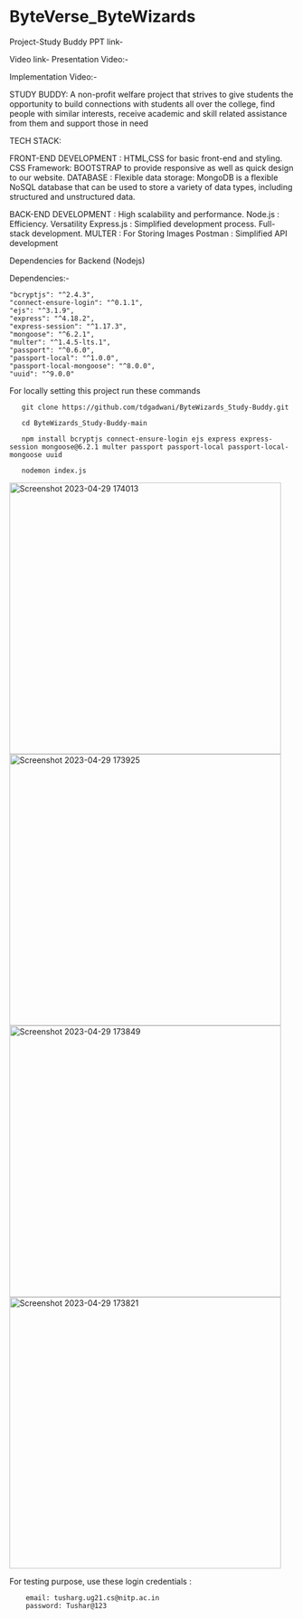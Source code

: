 # ByteVerse_ByteWizards
Project-Study Buddy
PPT link-

Video link-
Presentation Video:-

Implementation Video:- 

STUDY BUDDY:
A non-profit welfare project that strives to give students the opportunity to build connections
with students all over the college, find people with similar interests, receive academic
and skill related assistance from them and support those in need



TECH STACK:


FRONT-END DEVELOPMENT :
HTML,CSS for basic front-end and styling.
CSS Framework: BOOTSTRAP to provide responsive as well as quick design to our website.
DATABASE :
Flexible data storage: MongoDB is a flexible NoSQL database that can be used to store a variety of data types, including structured and unstructured data.


BACK-END DEVELOPMENT :
High scalability and performance.
Node.js :
Efficiency.
Versatility
Express.js :
Simplified development process.
Full-stack development.
MULTER  :
For Storing Images
Postman :
Simplified API development


Dependencies for Backend (Nodejs)

Dependencies:-



    "bcryptjs": "^2.4.3",
    "connect-ensure-login": "^0.1.1",
    "ejs": "^3.1.9",
    "express": "^4.18.2",
    "express-session": "^1.17.3",
    "mongoose": "^6.2.1",
    "multer": "^1.4.5-lts.1",
    "passport": "^0.6.0",
    "passport-local": "^1.0.0",
    "passport-local-mongoose": "^8.0.0",
    "uuid": "^9.0.0"



For locally setting this project run these commands

       git clone https://github.com/tdgadwani/ByteWizards_Study-Buddy.git

       cd ByteWizards_Study-Buddy-main

       npm install bcryptjs connect-ensure-login ejs express express-session mongoose@6.2.1 multer passport passport-local passport-local-mongoose uuid 
       
       nodemon index.js


<img width="480" alt="Screenshot 2023-04-29 174013" src="https://user-images.githubusercontent.com/97385715/235301861-2a7e1a2f-5b49-4800-bbc1-3473d3956f53.png">
<img width="480" alt="Screenshot 2023-04-29 173925" src="https://user-images.githubusercontent.com/97385715/235301863-e0236e6d-03c0-4a4c-946d-eb70fadee22e.png">
<img width="480" alt="Screenshot 2023-04-29 173849" src="https://user-images.githubusercontent.com/97385715/235301865-5cb546a2-4c25-4df5-ba0b-e2c2275be78a.png">
<img width="480" alt="Screenshot 2023-04-29 173821" src="https://user-images.githubusercontent.com/97385715/235301866-f6dea962-a072-4fbf-94b0-6a1a74a1dc31.png">



For testing purpose, use these login credentials :
       
        email: tusharg.ug21.cs@nitp.ac.in
        password: Tushar@123
